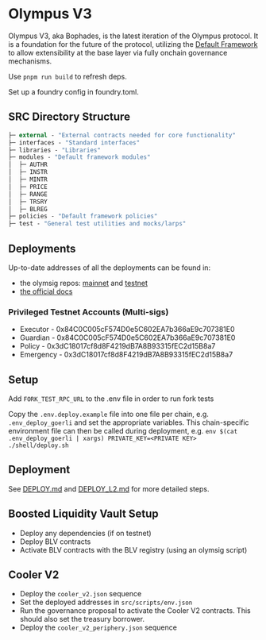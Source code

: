 # Olympus V3

Olympus V3, aka Bophades, is the latest iteration of the Olympus protocol. It is a foundation for the future of the protocol, utilizing the [Default Framework](https://github.com/fullyallocated/Default) to allow extensibility at the base layer via fully onchain governance mechanisms.

Use `pnpm run build` to refresh deps.

Set up a foundry config in foundry.toml.

## SRC Directory Structure

```ml
├─ external - "External contracts needed for core functionality"
├─ interfaces - "Standard interfaces"
├─ libraries - "Libraries"
├─ modules - "Default framework modules"
│  ├─ AUTHR
│  ├─ INSTR
│  ├─ MINTR
│  ├─ PRICE
│  ├─ RANGE
│  ├─ TRSRY
│  ├─ BLREG
├─ policies - "Default framework policies"
├─ test - "General test utilities and mocks/larps"
```

## Deployments

Up-to-date addresses of all the deployments can be found in:

- the olymsig repos: [mainnet](https://github.com/OlympusDAO/olymsig) and [testnet](https://github.com/OlympusDAO/olymsig-testnet)
- [the official docs](https://docs.olympusdao.finance/main/technical/addresses)

### Privileged Testnet Accounts (Multi-sigs)

- Executor - 0x84C0C005cF574D0e5C602EA7b366aE9c707381E0
- Guardian - 0x84C0C005cF574D0e5C602EA7b366aE9c707381E0
- Policy - 0x3dC18017cf8d8F4219dB7A8B93315fEC2d15B8a7
- Emergency - 0x3dC18017cf8d8F4219dB7A8B93315fEC2d15B8a7

## Setup

Add `FORK_TEST_RPC_URL` to the .env file in order to run fork tests

Copy the `.env.deploy.example` file into one file per chain, e.g. `.env_deploy_goerli` and set the appropriate variables. This chain-specific environment file can then be called during deployment, e.g. `env $(cat .env_deploy_goerli | xargs) PRIVATE_KEY=<PRIVATE KEY> ./shell/deploy.sh`

## Deployment

See [DEPLOY.md](src/scripts/DEPLOY.md) and [DEPLOY_L2.md](src/scripts/DEPLOY_L2.md) for more detailed steps.

## Boosted Liquidity Vault Setup

- Deploy any dependencies (if on testnet)
- Deploy BLV contracts
- Activate BLV contracts with the BLV registry (using an olymsig script)

## Cooler V2

- Deploy the `cooler_v2.json` sequence
- Set the deployed addresses in `src/scripts/env.json`
- Run the governance proposal to activate the Cooler V2 contracts. This should also set the treasury borrower.
- Deploy the `cooler_v2_periphery.json` sequence
